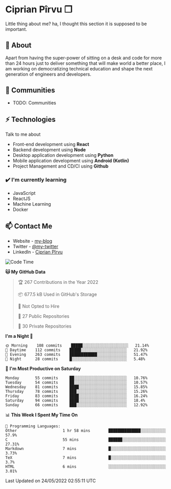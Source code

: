 # Ciprian Pîrvu ❐

Little thing about me? ha, I thought this section it is supposed to be important.

## 🧐 About

Apart from having the super-power of sitting on a desk and code for more than 24 hours just to deliver something that will make world a better place, I am working on democratizing technical education and shape the next generation of engineers and developers.

## 👯 Communities

-   TODO: Communities

## ⚡ Technologies

Talk to me about

-   Front-end development using **React**
-   Backend development using **Node**
-   Desktop application development using **Python**
-   Mobile application development using **Android (Kotlin)**
-   Project Management and CD/CI using **Github**

### ✔️ I'm currently learning

-   JavaScript
-   ReactJS
-   Machine Learning
-   Docker

## 📫 Contact Me

-   Website - [my-blog]()
-   Twitter - [@my-twitter]()
-   LinkedIn - [Ciprian Pîrvu](https://www.linkedin.com/in/p%C3%AErvu-ciprian-cristian-4415991b1/)

<!--START_SECTION:waka-->
![Code Time](http://img.shields.io/badge/Code%20Time-1%2C204%20hrs%2046%20mins-blue)

**🐱 My GitHub Data** 

> 🏆 267 Contributions in the Year 2022
 > 
> 📦 677.5 kB Used in GitHub's Storage 
 > 
> 🚫 Not Opted to Hire
 > 
> 📜 27 Public Repositories 
 > 
> 🔑 30 Private Repositories  
 > 
**I'm a Night 🦉** 

```text
🌞 Morning    108 commits    █████░░░░░░░░░░░░░░░░░░░░   21.14% 
🌆 Daytime    112 commits    █████░░░░░░░░░░░░░░░░░░░░   21.92% 
🌃 Evening    263 commits    ████████████░░░░░░░░░░░░░   51.47% 
🌙 Night      28 commits     █░░░░░░░░░░░░░░░░░░░░░░░░   5.48%

```
📅 **I'm Most Productive on Saturday** 

```text
Monday       55 commits     ██░░░░░░░░░░░░░░░░░░░░░░░   10.76% 
Tuesday      54 commits     ██░░░░░░░░░░░░░░░░░░░░░░░   10.57% 
Wednesday    81 commits     ████░░░░░░░░░░░░░░░░░░░░░   15.85% 
Thursday     78 commits     ███░░░░░░░░░░░░░░░░░░░░░░   15.26% 
Friday       83 commits     ████░░░░░░░░░░░░░░░░░░░░░   16.24% 
Saturday     94 commits     ████░░░░░░░░░░░░░░░░░░░░░   18.4% 
Sunday       66 commits     ███░░░░░░░░░░░░░░░░░░░░░░   12.92%

```


📊 **This Week I Spent My Time On** 

```text
💬 Programming Languages: 
Other                    1 hr 58 mins        ██████████████░░░░░░░░░░░   57.9% 
C                        55 mins             ██████░░░░░░░░░░░░░░░░░░░   27.31% 
Markdown                 7 mins              █░░░░░░░░░░░░░░░░░░░░░░░░   3.73% 
TeX                      7 mins              █░░░░░░░░░░░░░░░░░░░░░░░░   3.7% 
HTML                     6 mins              ░░░░░░░░░░░░░░░░░░░░░░░░░   3.01%

```


 Last Updated on 24/05/2022 02:55:11 UTC
<!--END_SECTION:waka-->
